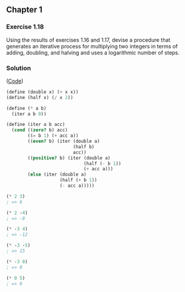 ## Chapter 1

### Exercise 1.18

Using the results of exercises 1.16 and 1.17, devise a procedure that generates an iterative process for multiplying two integers in terms of adding, doubling, and halving and uses a logarithmic number of steps.

### Solution

([Code](../../src/Chapter%201/Exercise%201.18.scm))

```scheme
(define (double x) (+ x x))
(define (half x) (/ x 2))

(define (* a b)
  (iter a b 0))

(define (iter a b acc)
  (cond ((zero? b) acc)
        ((= b 1) (+ acc a))
        ((even? b) (iter (double a)
                         (half b)
                         acc))
        ((positive? b) (iter (double a)
                             (half (- b 1))
                             (+ acc a)))
        (else (iter (double a)
                    (half (+ b 1))
                    (- acc a)))))

(* 2 3)
; => 6

(* 2 -4)
; => -8

(* -3 4)
; => -12

(* -3 -5)
; => 15

(* -3 0)
; => 0

(* 0 5)
; => 0
```

